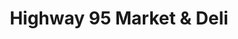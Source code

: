 ---
title: "Highway 95 Market & Deli"
url: /bastrop/highway-95-market-und-deli/
shop: Lebensmittel
---